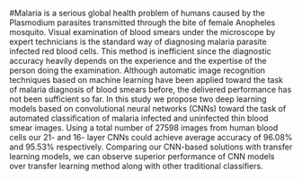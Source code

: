 #Malaria 
is a serious global health problem of humans caused by the Plasmodium parasites transmitted through the bite of female Anopheles mosquito. Visual examination of blood smears under the microscope by expert technicians is the standard way of diagnosing malaria parasite infected red blood cells. This method is inefficient since the diagnostic accuracy heavily depends on the experience and the expertise of the person doing the examination. Although automatic image recognition techniques based on machine learning have been applied toward the task of malaria diagnosis of blood smears before, the delivered performance has not been sufficient so far. In this study we propose two deep learning models based on convolutional neural networks (CNNs) toward the task of automated classification of malaria infected and uninfected thin blood smear images. Using a total number of 27598 images from human blood cells our 21- and 16- layer CNNs could achieve average accuracy of 96.08% and 95.53% respectively. Comparing our CNN-based solutions with transfer learning models, we can observe superior performance of CNN models over transfer learning method along with other traditional classifiers.
